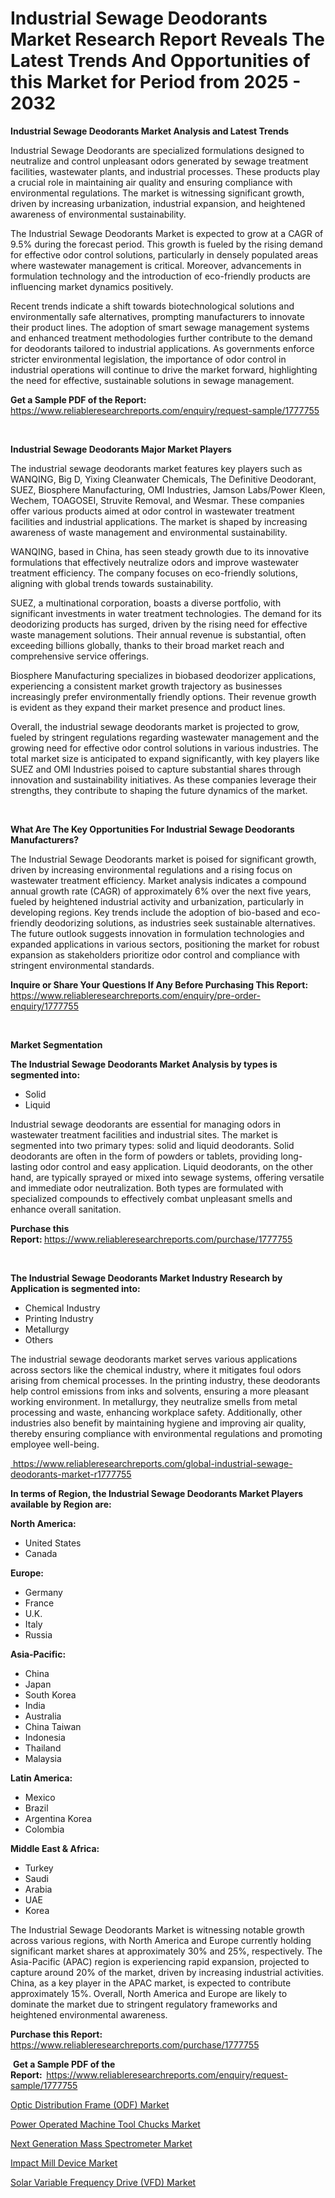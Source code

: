 <p><h1>Industrial Sewage Deodorants Market Research Report Reveals The Latest Trends And Opportunities of this Market for Period from 2025 - 2032</h1></p><p><strong>Industrial Sewage Deodorants Market Analysis and Latest Trends</strong></p>
<p><p>Industrial Sewage Deodorants are specialized formulations designed to neutralize and control unpleasant odors generated by sewage treatment facilities, wastewater plants, and industrial processes. These products play a crucial role in maintaining air quality and ensuring compliance with environmental regulations. The market is witnessing significant growth, driven by increasing urbanization, industrial expansion, and heightened awareness of environmental sustainability.</p><p>The Industrial Sewage Deodorants Market is expected to grow at a CAGR of 9.5% during the forecast period. This growth is fueled by the rising demand for effective odor control solutions, particularly in densely populated areas where wastewater management is critical. Moreover, advancements in formulation technology and the introduction of eco-friendly products are influencing market dynamics positively.</p><p>Recent trends indicate a shift towards biotechnological solutions and environmentally safe alternatives, prompting manufacturers to innovate their product lines. The adoption of smart sewage management systems and enhanced treatment methodologies further contribute to the demand for deodorants tailored to industrial applications. As governments enforce stricter environmental legislation, the importance of odor control in industrial operations will continue to drive the market forward, highlighting the need for effective, sustainable solutions in sewage management.</p></p>
<p><strong>Get a Sample PDF of the Report:&nbsp;</strong> <a href="https://www.reliableresearchreports.com/enquiry/request-sample/1777755?utm_campaign=10&utm_medium=2&utm_source=Github&utm_content=ia&utm_term=05032025&utm_id=industrial-sewage-deodorants">https://www.reliableresearchreports.com/enquiry/request-sample/1777755</a></p>
<p>&nbsp;</p>
<p><strong>Industrial Sewage Deodorants Major Market Players</strong></p>
<p><p>The industrial sewage deodorants market features key players such as WANQING, Big D, Yixing Cleanwater Chemicals, The Definitive Deodorant, SUEZ, Biosphere Manufacturing, OMI Industries, Jamson Labs/Power Kleen, Wechem, TOAGOSEI, Struvite Removal, and Wesmar. These companies offer various products aimed at odor control in wastewater treatment facilities and industrial applications. The market is shaped by increasing awareness of waste management and environmental sustainability.</p><p>WANQING, based in China, has seen steady growth due to its innovative formulations that effectively neutralize odors and improve wastewater treatment efficiency. The company focuses on eco-friendly solutions, aligning with global trends towards sustainability.</p><p>SUEZ, a multinational corporation, boasts a diverse portfolio, with significant investments in water treatment technologies. The demand for its deodorizing products has surged, driven by the rising need for effective waste management solutions. Their annual revenue is substantial, often exceeding billions globally, thanks to their broad market reach and comprehensive service offerings.</p><p>Biosphere Manufacturing specializes in biobased deodorizer applications, experiencing a consistent market growth trajectory as businesses increasingly prefer environmentally friendly options. Their revenue growth is evident as they expand their market presence and product lines.</p><p>Overall, the industrial sewage deodorants market is projected to grow, fueled by stringent regulations regarding wastewater management and the growing need for effective odor control solutions in various industries. The total market size is anticipated to expand significantly, with key players like SUEZ and OMI Industries poised to capture substantial shares through innovation and sustainability initiatives. As these companies leverage their strengths, they contribute to shaping the future dynamics of the market.</p></p>
<p>&nbsp;</p>
<p><strong>What Are The Key Opportunities For Industrial Sewage Deodorants Manufacturers?</strong></p>
<p><p>The Industrial Sewage Deodorants market is poised for significant growth, driven by increasing environmental regulations and a rising focus on wastewater treatment efficiency. Market analysis indicates a compound annual growth rate (CAGR) of approximately 6% over the next five years, fueled by heightened industrial activity and urbanization, particularly in developing regions. Key trends include the adoption of bio-based and eco-friendly deodorizing solutions, as industries seek sustainable alternatives. The future outlook suggests innovation in formulation technologies and expanded applications in various sectors, positioning the market for robust expansion as stakeholders prioritize odor control and compliance with stringent environmental standards.</p></p>
<p><strong>Inquire or Share Your Questions If Any Before Purchasing This Report:</strong> <a href="https://www.reliableresearchreports.com/enquiry/pre-order-enquiry/1777755?utm_campaign=10&utm_medium=2&utm_source=Github&utm_content=ia&utm_term=05032025&utm_id=industrial-sewage-deodorants">https://www.reliableresearchreports.com/enquiry/pre-order-enquiry/1777755</a></p>
<p>&nbsp;</p>
<p><strong>Market Segmentation</strong></p>
<p><strong>The Industrial Sewage Deodorants Market Analysis by types is segmented into:</strong></p>
<p><ul><li>Solid</li><li>Liquid</li></ul></p>
<p><p>Industrial sewage deodorants are essential for managing odors in wastewater treatment facilities and industrial sites. The market is segmented into two primary types: solid and liquid deodorants. Solid deodorants are often in the form of powders or tablets, providing long-lasting odor control and easy application. Liquid deodorants, on the other hand, are typically sprayed or mixed into sewage systems, offering versatile and immediate odor neutralization. Both types are formulated with specialized compounds to effectively combat unpleasant smells and enhance overall sanitation.</p></p>
<p><strong>Purchase this Report:&nbsp;</strong><a href="https://www.reliableresearchreports.com/purchase/1777755?utm_campaign=10&utm_medium=2&utm_source=Github&utm_content=ia&utm_term=05032025&utm_id=industrial-sewage-deodorants">https://www.reliableresearchreports.com/purchase/1777755</a></p>
<p>&nbsp;</p>
<p><strong>The Industrial Sewage Deodorants Market Industry Research by Application is segmented into:</strong></p>
<p><ul><li>Chemical Industry</li><li>Printing Industry</li><li>Metallurgy</li><li>Others</li></ul></p>
<p><p>The industrial sewage deodorants market serves various applications across sectors like the chemical industry, where it mitigates foul odors arising from chemical processes. In the printing industry, these deodorants help control emissions from inks and solvents, ensuring a more pleasant working environment. In metallurgy, they neutralize smells from metal processing and waste, enhancing workplace safety. Additionally, other industries also benefit by maintaining hygiene and improving air quality, thereby ensuring compliance with environmental regulations and promoting employee well-being.</p></p>
<p><a href="https://www.reliableresearchreports.com/global-industrial-sewage-deodorants-market-r1777755?utm_campaign=10&utm_medium=2&utm_source=Github&utm_content=ia&utm_term=05032025&utm_id=industrial-sewage-deodorants">&nbsp;https://www.reliableresearchreports.com/global-industrial-sewage-deodorants-market-r1777755</a></p>
<p><strong>In terms of Region, the Industrial Sewage Deodorants Market Players available by Region are:</strong></p>
<p>
    <p> <strong> North America: </strong>
        <ul>
            <li>United States</li>
            <li>Canada</li>
        </ul>
        </p> 
    <p> <strong> Europe: </strong>
        <ul>
            <li>Germany</li>
            <li>France</li>
            <li>U.K.</li>
            <li>Italy</li>
            <li>Russia</li>
        </ul>
        </p> 
    <p> <strong> Asia-Pacific: </strong>
        <ul>
            <li>China</li>
            <li>Japan</li>
            <li>South Korea</li>
            <li>India</li>
            <li>Australia</li>
            <li>China Taiwan</li>
            <li>Indonesia</li>
            <li>Thailand</li>
            <li>Malaysia</li>
        </ul>
        </p> 
    <p> <strong> Latin America: </strong>
        <ul>
            <li>Mexico</li>
            <li>Brazil</li>
            <li>Argentina Korea</li>
            <li>Colombia</li>
        </ul>
        </p> 
    <p> <strong> Middle East & Africa: </strong>
        <ul>
            <li>Turkey</li>
            <li>Saudi</li>
            <li>Arabia</li>
            <li>UAE</li>
            <li>Korea</li>
        </ul>
    </p>
    </p>
<p><p>The Industrial Sewage Deodorants Market is witnessing notable growth across various regions, with North America and Europe currently holding significant market shares at approximately 30% and 25%, respectively. The Asia-Pacific (APAC) region is experiencing rapid expansion, projected to capture around 20% of the market, driven by increasing industrial activities. China, as a key player in the APAC market, is expected to contribute approximately 15%. Overall, North America and Europe are likely to dominate the market due to stringent regulatory frameworks and heightened environmental awareness.</p></p>
<p><strong>Purchase this Report: </strong><a href="https://www.reliableresearchreports.com/purchase/1777755?utm_campaign=10&utm_medium=2&utm_source=Github&utm_content=ia&utm_term=05032025&utm_id=industrial-sewage-deodorants">https://www.reliableresearchreports.com/purchase/1777755</a></p>
<p>&nbsp;<strong>Get a Sample PDF of the Report:&nbsp;&nbsp;</strong><a href="https://www.reliableresearchreports.com/enquiry/request-sample/1777755?utm_campaign=10&utm_medium=2&utm_source=Github&utm_content=ia&utm_term=05032025&utm_id=industrial-sewage-deodorants">https://www.reliableresearchreports.com/enquiry/request-sample/1777755</a></p>
<p><strong></strong></p>
<p><p><a href="https://github.com/weisonmanych/Market-Research-Report-List-1/blob/main/optic-distribution-frame-odf-market.md?utm_campaign=10&utm_medium=2&utm_source=Github&utm_content=ia&utm_term=05032025&utm_id=industrial-sewage-deodorants">Optic Distribution Frame (ODF) Market</a></p><p><a href="https://github.com/sirayedantte/Market-Research-Report-List-1/blob/main/power-operated-machine-tool-chucks-market.md?utm_campaign=10&utm_medium=2&utm_source=Github&utm_content=ia&utm_term=05032025&utm_id=industrial-sewage-deodorants">Power Operated Machine Tool Chucks Market</a></p><p><a href="https://github.com/herakterroem/Market-Research-Report-List-1/blob/main/next-generation-mass-spectrometer-market.md?utm_campaign=10&utm_medium=2&utm_source=Github&utm_content=ia&utm_term=05032025&utm_id=industrial-sewage-deodorants">Next Generation Mass Spectrometer Market</a></p><p><a href="https://github.com/debowflaggqw/Market-Research-Report-List-1/blob/main/impact-mill-device-market.md?utm_campaign=10&utm_medium=2&utm_source=Github&utm_content=ia&utm_term=05032025&utm_id=industrial-sewage-deodorants">Impact Mill Device Market</a></p><p><a href="https://github.com/eymermanda0p/Market-Research-Report-List-1/blob/main/solar-variable-frequency-drive-vfd-market.md?utm_campaign=10&utm_medium=2&utm_source=Github&utm_content=ia&utm_term=05032025&utm_id=industrial-sewage-deodorants">Solar Variable Frequency Drive (VFD) Market</a></p></p>